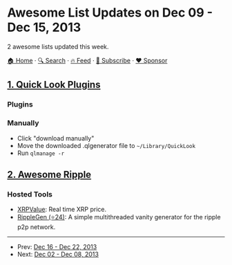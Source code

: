 # Awesome List Updates on Dec 09 - Dec 15, 2013

2 awesome lists updated this week.

[🏠 Home](/README.md) · [🔍 Search](https://www.trackawesomelist.com/search/) · [🔥 Feed](https://www.trackawesomelist.com/week/rss.xml) · [📮 Subscribe](https://trackawesomelist.us17.list-manage.com/subscribe?u=d2f0117aa829c83a63ec63c2f&id=36a103854c) · [❤️  Sponsor](https://github.com/sponsors/theowenyoung)



## [1. Quick Look Plugins](/content/sindresorhus/quick-look-plugins/week/README.md)

### Plugins

### Manually

*   Click "download manually"
*   Move the downloaded .qlgenerator file to `~/Library/QuickLook`
*   Run `qlmanage -r`

## [2. Awesome Ripple](/content/vhpoet/awesome-ripple/week/README.md)

### Hosted Tools

*   [XRPValue](http://xrpvalue.com/): Real time XRP price.
*   [RippleGen (⭐24)](https://github.com/CodeShark/RippleGen): A simple multithreaded vanity generator for the ripple p2p network.

---

- Prev: [Dec 16 - Dec 22, 2013](/content/2013/50/README.md)
- Next: [Dec 02 - Dec 08, 2013](/content/2013/48/README.md)